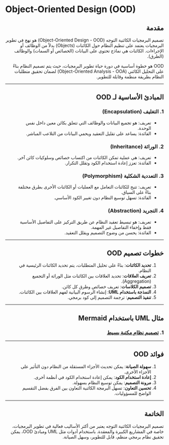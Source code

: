 # Object-Oriented Design (OOD)

<div dir="rtl">

## مقدمة

تصميم البرمجيات الكائنية التوجه (Object-Oriented Design - OOD) هو نهج في تطوير البرمجيات يعتمد على تنظيم النظام حول الكائنات (Objects) بدلاً من الوظائف أو الإجراءات. الكائنات هي نماذج تحتوي على البيانات (الخصائص أو السمات) والوظائف (الطرق).

OOD هو خطوة أساسية في دورة حياة تطوير البرمجيات، حيث يتم تصميم النظام بناءً على التحليل الكائني (Object-Oriented Analysis - OOA) لضمان تحقيق متطلبات النظام بطريقة منظمة وقابلة للتطوير.

---

## المبادئ الأساسية لـ OOD

### 1. التغليف (Encapsulation)

- تعريف: هو تجميع البيانات والوظائف التي تتعلق بكائن معين داخل نفس الوحدة.
- الفائدة: يساعد على تقليل التعقيد ويحمي البيانات من التلاعب المباشر.

### 2. الوراثة (Inheritance)

- تعريف: هي عملية تمكن الكائنات من اكتساب خصائص وسلوكيات كائن آخر.
- الفائدة: تعزز إعادة استخدام الكود وتقلل التكرار.

### 3. التعددية الشكلية (Polymorphism)

- تعريف: تتيح للكائنات التعامل مع العمليات أو الكائنات الأخرى بطرق مختلفة بناءً على السياق.
- الفائدة: تسهل توسيع النظام دون تغيير الكود الأساسي.

### 4. التجريد (Abstraction)

- تعريف: هو تبسيط تعقيد النظام عن طريق التركيز على التفاصيل الأساسية فقط وإخفاء التفاصيل غير المهمة.
- الفائدة: يحسن من وضوح التصميم ويقلل التعقيد.

---

## خطوات تصميم OOD

1. **تحديد الكائنات**: بناءً على تحليل المتطلبات، يتم تحديد الكائنات الرئيسية في النظام.
2. **تعريف العلاقات**: تحديد العلاقات بين الكائنات مثل الوراثة أو التجميع (Aggregation).
3. **تصميم الكلاسات**: تعريف خصائص وطرق كل كائن.
4. **النمذجة باستخدام UML**: إنشاء الرسوم البيانية لفهم العلاقات بين الكائنات.
5. **تنفيذ التصميم**: ترجمة التصميم إلى كود برمجي.

---

## مثال UML باستخدام Mermaid

### 1. [تصميم نظام مكتبة بسيط](example/_1_10_1_simple_school_management_system/SimpleSchoolManagementSystem.mermaid)

---

## فوائد OOD

1. **سهولة الصيانة**: يمكن تحديث الأجزاء المستقلة من النظام دون التأثير على الأجزاء الأخرى.
2. **إعادة استخدام الكود**: يمكن إعادة استخدام الكود في أنظمة أخرى.
3. **مرونة التصميم**: يمكن توسيع النظام بسهولة.
4. **تحسين التعاون**: تسهل البرمجة الكائنية التعاون بين الفرق بفضل التقسيم الواضح للمسؤوليات.

---

## الخاتمة

تصميم البرمجيات الكائنية التوجه يعتبر من أكثر الأساليب فعالية في تطوير البرمجيات، خاصة في المشاريع الكبيرة والمعقدة. باستخدام أدوات مثل UML ومبادئ OOD، يمكن تحقيق نظام برمجي منظم، قابل للتطوير، وسهل الصيانة.

</div>